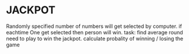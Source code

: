 # JACKPOT
Randomly specified number of numbers will get selected by computer. if eachtime One get selected then person will win.
task: find average round need to play to win the jackpot. calculate probality of winning / losing the game